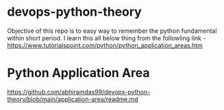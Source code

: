 # devops-python-theory
Objective of this repo is to easy way to remember the python fundamental within short period. I learn this all below thing from the followling link - 
https://www.tutorialspoint.com/python/python_application_areas.htm

# Python Application Area 
https://github.com/abhiramdas99/devops-python-theory/blob/main/application-area/readme.md
